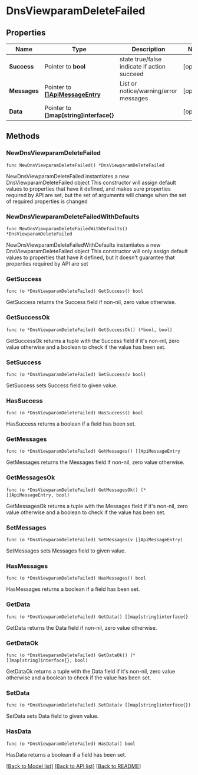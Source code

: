 # DnsViewparamDeleteFailed

## Properties

Name | Type | Description | Notes
------------ | ------------- | ------------- | -------------
**Success** | Pointer to **bool** | state true/false indicate if action succeed | [optional] 
**Messages** | Pointer to [**[]ApiMessageEntry**](ApiMessageEntry.md) | List or notice/warning/error messages | [optional] 
**Data** | Pointer to **[]map[string]interface{}** |  | [optional] 

## Methods

### NewDnsViewparamDeleteFailed

`func NewDnsViewparamDeleteFailed() *DnsViewparamDeleteFailed`

NewDnsViewparamDeleteFailed instantiates a new DnsViewparamDeleteFailed object
This constructor will assign default values to properties that have it defined,
and makes sure properties required by API are set, but the set of arguments
will change when the set of required properties is changed

### NewDnsViewparamDeleteFailedWithDefaults

`func NewDnsViewparamDeleteFailedWithDefaults() *DnsViewparamDeleteFailed`

NewDnsViewparamDeleteFailedWithDefaults instantiates a new DnsViewparamDeleteFailed object
This constructor will only assign default values to properties that have it defined,
but it doesn't guarantee that properties required by API are set

### GetSuccess

`func (o *DnsViewparamDeleteFailed) GetSuccess() bool`

GetSuccess returns the Success field if non-nil, zero value otherwise.

### GetSuccessOk

`func (o *DnsViewparamDeleteFailed) GetSuccessOk() (*bool, bool)`

GetSuccessOk returns a tuple with the Success field if it's non-nil, zero value otherwise
and a boolean to check if the value has been set.

### SetSuccess

`func (o *DnsViewparamDeleteFailed) SetSuccess(v bool)`

SetSuccess sets Success field to given value.

### HasSuccess

`func (o *DnsViewparamDeleteFailed) HasSuccess() bool`

HasSuccess returns a boolean if a field has been set.

### GetMessages

`func (o *DnsViewparamDeleteFailed) GetMessages() []ApiMessageEntry`

GetMessages returns the Messages field if non-nil, zero value otherwise.

### GetMessagesOk

`func (o *DnsViewparamDeleteFailed) GetMessagesOk() (*[]ApiMessageEntry, bool)`

GetMessagesOk returns a tuple with the Messages field if it's non-nil, zero value otherwise
and a boolean to check if the value has been set.

### SetMessages

`func (o *DnsViewparamDeleteFailed) SetMessages(v []ApiMessageEntry)`

SetMessages sets Messages field to given value.

### HasMessages

`func (o *DnsViewparamDeleteFailed) HasMessages() bool`

HasMessages returns a boolean if a field has been set.

### GetData

`func (o *DnsViewparamDeleteFailed) GetData() []map[string]interface{}`

GetData returns the Data field if non-nil, zero value otherwise.

### GetDataOk

`func (o *DnsViewparamDeleteFailed) GetDataOk() (*[]map[string]interface{}, bool)`

GetDataOk returns a tuple with the Data field if it's non-nil, zero value otherwise
and a boolean to check if the value has been set.

### SetData

`func (o *DnsViewparamDeleteFailed) SetData(v []map[string]interface{})`

SetData sets Data field to given value.

### HasData

`func (o *DnsViewparamDeleteFailed) HasData() bool`

HasData returns a boolean if a field has been set.


[[Back to Model list]](../README.md#documentation-for-models) [[Back to API list]](../README.md#documentation-for-api-endpoints) [[Back to README]](../README.md)



